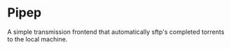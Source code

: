 <h1>Pipep</h1>
A simple transmission frontend that automatically sftp's completed torrents to the local machine.
